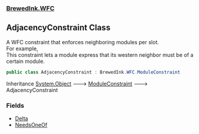 ### [BrewedInk.WFC](./BrewedInk-WFC.md 'BrewedInk.WFC')
## AdjacencyConstraint Class
A WFC constraint that enforces neighboring modules per slot.  
For example,   
This constraint lets a module express that its western neighbor must be of a certain module.  
```csharp
public class AdjacencyConstraint : BrewedInk.WFC.ModuleConstraint
```
Inheritance [System.Object](https://docs.microsoft.com/en-us/dotnet/api/System.Object 'System.Object') &#129106; [ModuleConstraint](./BrewedInk-WFC-ModuleConstraint.md 'BrewedInk.WFC.ModuleConstraint') &#129106; AdjacencyConstraint  
### Fields
- [Delta](./BrewedInk-WFC-AdjacencyConstraint-Delta.md 'BrewedInk.WFC.AdjacencyConstraint.Delta')
- [NeedsOneOf](./BrewedInk-WFC-AdjacencyConstraint-NeedsOneOf.md 'BrewedInk.WFC.AdjacencyConstraint.NeedsOneOf')
